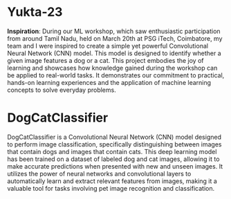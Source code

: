 # Yukta-23

**Inspiration**: During our ML workshop, which saw enthusiastic participation from around Tamil Nadu, held on March 20th at PSG iTech, Coimbatore, my team and I were inspired to create a simple yet powerful Convolutional Neural Network (CNN) model. This model is designed to identify whether a given image features a dog or a cat. This project embodies the joy of learning and showcases how knowledge gained during the workshop can be applied to real-world tasks. It demonstrates our commitment to practical, hands-on learning experiences and the application of machine learning concepts to solve everyday problems.

# DogCatClassifier

  DogCatClassifier is a Convolutional Neural Network (CNN) model designed to perform image classification, specifically distinguishing between images that contain dogs and images that contain cats. This deep learning model has been trained on a dataset of labeled dog and cat images, allowing it to make accurate predictions when presented with new and unseen images. It utilizes the power of neural networks and convolutional layers to automatically learn and extract relevant features from images, making it a valuable tool for tasks involving pet image recognition and classification.
